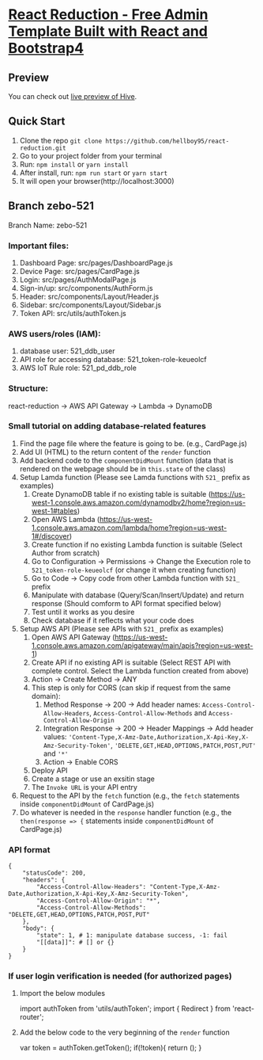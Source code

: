 # [React Reduction - Free Admin Template Built with React and Bootstrap4](https://reduction-admin.github.io/react-reduction/)


## Preview

You can check out [live preview of Hive](https://obscure-forest-81707.herokuapp.com/).

## Quick Start

1.  Clone the repo `git clone https://github.com/hellboy95/react-reduction.git`
2.  Go to your project folder from your terminal
3.  Run: `npm install` or `yarn install`
4.  After install, run: `npm run start` or `yarn start`
5.  It will open your browser(http://localhost:3000)


## Branch zebo-521

Branch Name: zebo-521

### Important files:

1.  Dashboard Page: src/pages/DashboardPage.js
2.  Device Page: src/pages/CardPage.js
3.  Login: src/pages/AuthModalPage.js
4.  Sign-in/up: src/components/AuthForm.js
5.  Header: src/components/Layout/Header.js
6.  Sidebar: src/components/Layout/Sidebar.js
7.  Token API: src/utils/authToken.js

### AWS users/roles (IAM):

1.  database user: 521_ddb_user
2.  API role for accessing database: 521_token-role-keueolcf
3.  AWS IoT Rule role: 521_pd_ddb_role

### Structure:

react-reduction -> AWS API Gateway -> Lambda -> DynamoDB

### Small tutorial on adding database-related features

1.  Find the page file where the feature is going to be. (e.g., CardPage.js)
2.  Add UI (HTML) to the return content of the `render` function
3.  Add backend code to the `componentDidMount` function (data that is rendered on the webpage should be in `this.state` of the class)
4.  Setup Lamda function (Please see Lamda functions with `521_` prefix as examples)
    1.  Create DynamoDB table if no existing table is suitable (https://us-west-1.console.aws.amazon.com/dynamodbv2/home?region=us-west-1#tables)
    2.  Open AWS Lambda (https://us-west-1.console.aws.amazon.com/lambda/home?region=us-west-1#/discover)
    3.  Create function if no existing Lambda function is suitable (Select Author from scratch)
    4.  Go to Configuration -> Permissions -> Change the Execution role to `521_token-role-keueolcf` (or change it when creating function)
    5.  Go to Code -> Copy code from other Lambda function with `521_` prefix
    6.  Manipulate with database (Query/Scan/Insert/Update) and return response (Should comform to API format specified below)
    7.  Test until it works as you desire
    8.  Check database if it reflects what your code does
5.  Setup AWS API (Please see APIs with `521_` prefix as examples)
    1.  Open AWS API Gateway (https://us-west-1.console.aws.amazon.com/apigateway/main/apis?region=us-west-1)
    2.  Create API if no existing API is suitable (Select REST API with complete control. Select the Lambda function created from above)
    3.  Action -> Create Method -> ANY
    4.  This step is only for CORS (can skip if request from the same domain):
        1.  Method Response -> 200 -> Add header names: `Access-Control-Allow-Headers`, `Access-Control-Allow-Methods` and `Access-Control-Allow-Origin`
        2.  Integration Response -> 200 -> Header Mappings -> Add header values: `'Content-Type,X-Amz-Date,Authorization,X-Api-Key,X-Amz-Security-Token'`, `'DELETE,GET,HEAD,OPTIONS,PATCH,POST,PUT'` and `'*'`
        3.  Action -> Enable CORS
    5.  Deploy API
    6.  Create a stage or use an exsitin stage
    7.  The `Invoke URL` is your API entry
6.  Request to the API by the `fetch` function (e.g., the `fetch` statements inside `componentDidMount` of CardPage.js)
7.  Do whatever is needed in the `response` handler function (e.g., the `then(response => {` statements inside `componentDidMount` of CardPage.js)

### API format

    {
        "statusCode": 200,
        "headers": {
            "Access-Control-Allow-Headers": "Content-Type,X-Amz-Date,Authorization,X-Api-Key,X-Amz-Security-Token",
            "Access-Control-Allow-Origin": "*",
            "Access-Control-Allow-Methods": "DELETE,GET,HEAD,OPTIONS,PATCH,POST,PUT"
        },
        "body": {
            "state": 1, # 1: manipulate database success, -1: fail
            "[[data]]": # [] or {}
        }
    }


### If user login verification is needed (for authorized pages)

1.  Import the below modules

    import authToken from 'utils/authToken';
    import { Redirect } from 'react-router';

2.  Add the below code to the very beginning of the `render` function

    var token = authToken.getToken();
    if(!token){
        return (<Redirect to="/login-modal" />);
    }
